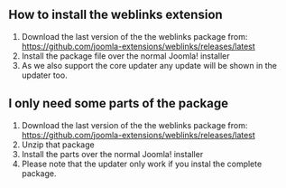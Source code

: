 ## How to install the weblinks extension

1. Download the last version of the the weblinks package from: https://github.com/joomla-extensions/weblinks/releases/latest
2. Install the package file over the normal Joomla! installer
3. As we also support the core updater any update will be shown in the updater too.

## I only need some parts of the package

1. Download the last version of the the weblinks package from: https://github.com/joomla-extensions/weblinks/releases/latest
2. Unzip that package
3. Install the parts over the normal Joomla! installer
4. Please note that the updater only work if you instal the complete package.